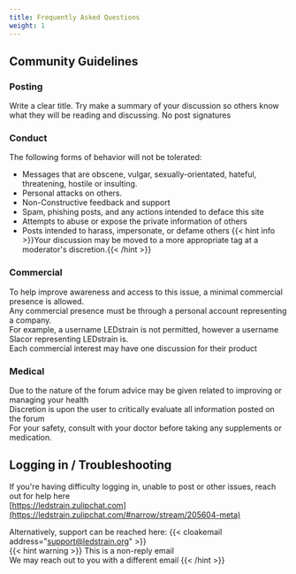 ```yaml
---
title: Frequently Asked Questions
weight: 1
---
```

## Community Guidelines

### Posting

Write a clear title. Try make a summary of your discussion so others know what they will be reading and discussing. No post signatures

### Conduct

The following forms of behavior will not be tolerated:  

* Messages that are obscene, vulgar, sexually-orientated, hateful, threatening, hostile or insulting.  
* Personal attacks on others.  
* Non-Constructive feedback and support
* Spam, phishing posts, and any actions intended to deface this site  
* Attempts to abuse or expose the private information of others  
* Posts intended to harass, impersonate, or defame others  {{< hint info >}}Your discussion may be moved to a more appropriate tag at a moderator's discretion.{{< /hint >}}

### Commercial

To help improve awareness and access to this issue, a minimal commercial presence is allowed.\
Any commercial presence must be through a personal account representing a company.\
For example, a username LEDstrain is not permitted, however a username Slacor representing LEDstrain is.\
Each commercial interest may have one discussion for their product  

### Medical

Due to the nature of the forum advice may be given related to improving or managing your health\
Discretion is upon the user to critically evaluate all information posted on the forum\
For your safety, consult with your doctor before taking any supplements or medication.  

## Logging in / Troubleshooting

If you're having difficulty logging in, unable to post or other issues, reach out for help here\
[https://ledstrain.zulipchat.com](https://ledstrain.zulipchat.com/#narrow/stream/205604-meta)

Alternatively, support can be reached here: {{< cloakemail address="support@ledstrain.org" >}}\
{{< hint warning >}} This is a non-reply email\
We may reach out to you with a different email {{< /hint >}}

